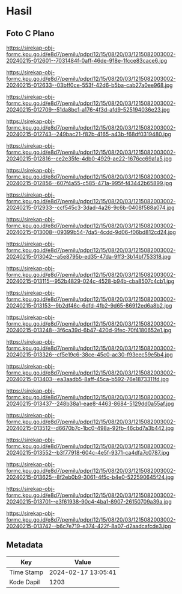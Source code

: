 # Hasil

## Foto C Plano

https://sirekap-obj-formc.kpu.go.id/e8d7/pemilu/pdpr/12/15/08/20/03/1215082003002-20240215-012601--7031484f-0aff-46de-918e-1fcce83cace6.jpg

https://sirekap-obj-formc.kpu.go.id/e8d7/pemilu/pdpr/12/15/08/20/03/1215082003002-20240215-012633--03bff0ce-553f-42d6-b5ba-cab27a0ee968.jpg

https://sirekap-obj-formc.kpu.go.id/e8d7/pemilu/pdpr/12/15/08/20/03/1215082003002-20240215-012709--51da8bc1-a176-4f3d-afd9-525194036e23.jpg

https://sirekap-obj-formc.kpu.go.id/e8d7/pemilu/pdpr/12/15/08/20/03/1215082003002-20240215-012743--249bac21-f82b-4165-a43b-f68df0319480.jpg

https://sirekap-obj-formc.kpu.go.id/e8d7/pemilu/pdpr/12/15/08/20/03/1215082003002-20240215-012816--ce2e35fe-4db0-4929-ae22-1676cc69a1a5.jpg

https://sirekap-obj-formc.kpu.go.id/e8d7/pemilu/pdpr/12/15/08/20/03/1215082003002-20240215-012856--607f4a55-c585-471a-995f-f43442b65899.jpg

https://sirekap-obj-formc.kpu.go.id/e8d7/pemilu/pdpr/12/15/08/20/03/1215082003002-20240215-012933--ccf545c3-3dad-4a26-9c6b-0408f588a074.jpg

https://sirekap-obj-formc.kpu.go.id/e8d7/pemilu/pdpr/12/15/08/20/03/1215082003002-20240215-013008--09399b54-7da5-4cdd-9d06-f06bd812cd24.jpg

https://sirekap-obj-formc.kpu.go.id/e8d7/pemilu/pdpr/12/15/08/20/03/1215082003002-20240215-013042--a5e8795b-ed35-47da-9ff3-3b14bf753318.jpg

https://sirekap-obj-formc.kpu.go.id/e8d7/pemilu/pdpr/12/15/08/20/03/1215082003002-20240215-013115--952b4829-024c-4528-b94b-cba8507c4cb1.jpg

https://sirekap-obj-formc.kpu.go.id/e8d7/pemilu/pdpr/12/15/08/20/03/1215082003002-20240215-013153--9b2df46c-6dfd-4fb2-9d65-86912ed6a8b2.jpg

https://sirekap-obj-formc.kpu.go.id/e8d7/pemilu/pdpr/12/15/08/20/03/1215082003002-20240215-013248--3f6ca39d-6b47-420d-9fec-70f4180652e1.jpg

https://sirekap-obj-formc.kpu.go.id/e8d7/pemilu/pdpr/12/15/08/20/03/1215082003002-20240215-013326--cf5e19c6-38ce-45c0-ac30-f93eec59e5b4.jpg

https://sirekap-obj-formc.kpu.go.id/e8d7/pemilu/pdpr/12/15/08/20/03/1215082003002-20240215-013403--ea3aadb5-8aff-45ca-b592-76e1873311fd.jpg

https://sirekap-obj-formc.kpu.go.id/e8d7/pemilu/pdpr/12/15/08/20/03/1215082003002-20240215-013437--248b38a1-eae8-4463-8684-5129dd0a55af.jpg

https://sirekap-obj-formc.kpu.go.id/e8d7/pemilu/pdpr/12/15/08/20/03/1215082003002-20240215-013512--d6670b7c-1bc0-498a-92fb-46cbd7a3b442.jpg

https://sirekap-obj-formc.kpu.go.id/e8d7/pemilu/pdpr/12/15/08/20/03/1215082003002-20240215-013552--b3f77918-604c-4e5f-9371-ca4dfa7c0787.jpg

https://sirekap-obj-formc.kpu.go.id/e8d7/pemilu/pdpr/12/15/08/20/03/1215082003002-20240215-013625--8f2eb0b9-3061-4f5c-b4e0-522590645f24.jpg

https://sirekap-obj-formc.kpu.go.id/e8d7/pemilu/pdpr/12/15/08/20/03/1215082003002-20240215-013701--e3f61938-90c4-4ba1-8907-26150709a39a.jpg

https://sirekap-obj-formc.kpu.go.id/e8d7/pemilu/pdpr/12/15/08/20/03/1215082003002-20240215-013742--b6c7e719-e374-422f-8a07-d2aadcafcde3.jpg


## Metadata

| Key        | Value               |
| ---------- | ------------------- |
| Time Stamp | 2024-02-17 13:05:41 |
| Kode Dapil | 1203                |



